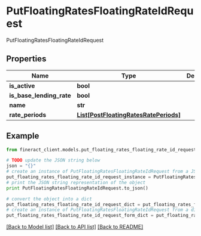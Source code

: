 # PutFloatingRatesFloatingRateIdRequest

PutFloatingRatesFloatingRateIdRequest

## Properties

Name | Type | Description | Notes
------------ | ------------- | ------------- | -------------
**is_active** | **bool** |  | [optional] 
**is_base_lending_rate** | **bool** |  | [optional] 
**name** | **str** |  | [optional] 
**rate_periods** | [**List[PostFloatingRatesRatePeriods]**](PostFloatingRatesRatePeriods.md) |  | [optional] 

## Example

```python
from fineract_client.models.put_floating_rates_floating_rate_id_request import PutFloatingRatesFloatingRateIdRequest

# TODO update the JSON string below
json = "{}"
# create an instance of PutFloatingRatesFloatingRateIdRequest from a JSON string
put_floating_rates_floating_rate_id_request_instance = PutFloatingRatesFloatingRateIdRequest.from_json(json)
# print the JSON string representation of the object
print PutFloatingRatesFloatingRateIdRequest.to_json()

# convert the object into a dict
put_floating_rates_floating_rate_id_request_dict = put_floating_rates_floating_rate_id_request_instance.to_dict()
# create an instance of PutFloatingRatesFloatingRateIdRequest from a dict
put_floating_rates_floating_rate_id_request_form_dict = put_floating_rates_floating_rate_id_request.from_dict(put_floating_rates_floating_rate_id_request_dict)
```
[[Back to Model list]](../README.md#documentation-for-models) [[Back to API list]](../README.md#documentation-for-api-endpoints) [[Back to README]](../README.md)



